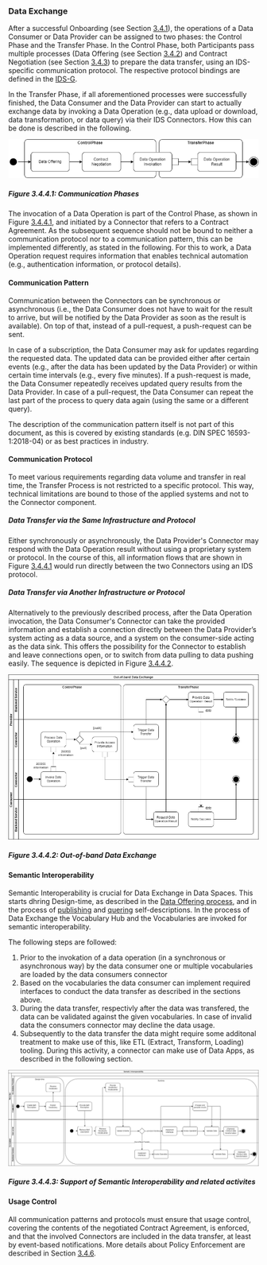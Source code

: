 ### Data Exchange ###

After a successful Onboarding (see Section [3.4.1](./3_4_1_Onboarding.md#onboarding-of-an-ids-connector-and-its-operator)), the operations of a Data Consumer or Data Provider can be assigned to two phases: the Control Phase and the Transfer Phase.
In the Control Phase, both Participants pass multiple processes (Data Offering
(see Section [3.4.2](./3_4_2_Data_Offering.md#data-offering)) and Contract Negotiation (see Section
[3.4.3](./3_4_3_Contract_Negotiation.md)) to prepare the data transfer, using an IDS-specific
communication protocol. The respective protocol bindings are defined in the
[IDS-G](https://github.com/International-Data-Spaces-Association/IDS-G).

In the Transfer Phase, if all aforementioned processes were successfully finished, the Data Consumer
and the Data Provider can start to actually exchange data by invoking a Data Operation (e.g., data
upload or download, data transformation, or data query) via their IDS Connectors. How this can be
done is described in the following.

![Communication Phases](media/communication-phases.png)

##### Figure 3.4.4.1: Communication Phases

The invocation of a Data Operation is part of the Control Phase, as shown in Figure [3.4.4.1](#figure-3441-communication-phases), and
initiated by a Connector that refers to a Contract Agreement. As the subsequent sequence should not
be bound to neither a communication protocol nor to a communication pattern, this can be implemented
differently, as stated in the following. For this to work, a Data Operation request requires
information that enables technical automation (e.g., authentication information, or protocol details).

#### Communication Pattern ####

Communication between the Connectors can be synchronous or asynchronous (i.e., the Data Consumer
does not have to wait for the result to arrive, but will be notified by the Data Provider as soon as
the result is available). On top of that, instead of a pull-request, a push-request can be sent.

In case of a subscription, the Data Consumer may ask for updates regarding the requested data. The
updated data can be provided either after certain events (e.g., after the data has been updated by
the Data Provider) or within certain time intervals (e.g., every five minutes). If a push-request
is made, the Data Consumer repeatedly receives updated query results from the Data Provider. In case
of a pull-request, the Data Consumer can repeat the last part of the process to query data again
(using the same or a different query).

The description of the communication pattern itself is not part of this document, as this is covered
by existing standards (e.g. DIN SPEC 16593-1:2018-04) or as best practices in industry.

#### Communication Protocol ####

To meet various requirements regarding data volume and transfer in real time, the Transfer Process
is not restricted to a specific protocol. This way, technical limitations are bound to those of the
applied systems and not to the Connector component.

##### Data Transfer via the Same Infrastructure and Protocol #####

Either synchronously or asynchronously, the Data Provider's Connector may respond with the Data
Operation result without using a proprietary system or protocol. In the course of this, all
information flows that are shown in Figure [3.4.4.1](#figure-3441-communication-phases)
would run directly between the two Connectors using an IDS protocol.

##### Data Transfer via Another Infrastructure or Protocol #####

Alternatively to the previously described process, after the Data Operation invocation, the Data
Consumer's Connector can take the provided information and establish a connection directly between
the Data Provider’s system acting as a data source, and a system on the consumer-side acting as the
data sink. This offers the possibility for the Connector to establish and leave connections open, or
to switch from data pulling to data pushing easily. The sequence is depicted in Figure [3.4.4.2](#figure-3442-out-of-band-data-exchange).

![Out-of-band Data Exchange](media/data-transfer.png)

##### Figure 3.4.4.2: Out-of-band Data Exchange

#### Semantic Interoperability

Semantic Interoperability is crucial for Data Exchange in Data Spaces. This starts dhring
Design-time, as described in the [Data Offering process](./3_4_2_Data_Offering.md#data-offering),
and in the process of [publishing](./3_4_2_Data_Offering.md#data-provider-registering-self-descriptions)
and [quering](./3_4_2_Data_Offering.md#data-consumer-searching-for-self-descriptions) self-descriptions.
In the process of Data Exchange the Vocabulary Hub and the Vocabularies are invoked for semantic
interoperability.

The following steps are followed:

1. Prior to the invokation of a data operation (in a synchronous or asynchronous way) by the data consumer one or multiple vocabularies
are loaded by the data consumers connector
2. Based on the vocabularies the data consumer can implement required interfaces to conduct the
data transfer as described in the sections above.
3. During the data transfer, respectivly after the data was transfered, the data can be validated
against the given vocabularies. In case of invalid data the consumers connector may decline the data
usage.
4. Subsequently to the data transfer the data might require some additonal treatment to make use of
this, like ETL (Extract, Transform, Loading) tooling. During this activity, a connector can make
use of Data Apps, as described in the following section.

![Semantic Interoperability](media/semantic_interop_data-transfer.drawio.png)

##### Figure 3.4.4.3: Support of Semantic Interoperability and related activites

#### Usage Control ####

All communication patterns and protocols must ensure that usage control, covering the contents of
the negotiated Contract Agreement, is enforced, and that the involved Connectors are included in the
data transfer, at least by event-based notifications. More details about Policy Enforcement are
described in Section [3.4.6](./3_4_6_Policy_Enforcement.md#policy-enforcement).
